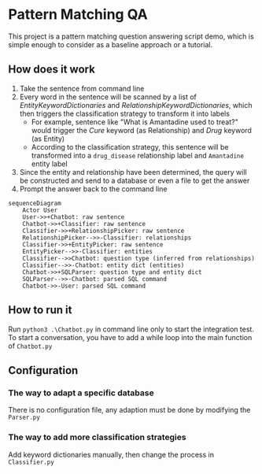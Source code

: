 # Pattern Matching QA

This project is a pattern matching question answering script demo, which is simple enough to consider as a baseline approach or a tutorial.

## How does it work

1. Take the sentence from command line
1. Every word in the sentence will be scanned by a list of _EntityKeywordDictionaries_ and _RelationshipKeywordDictionaries_, which then triggers the classification strategy to transform it into labels
    - For example, sentence like "What is Amantadine used to treat?" would trigger the _Cure_ keyword (as Relationship) and _Drug_ keyword (as Entity)
    - According to the classification strategy, this sentence will be transformed into a `drug_disease` relationship label and `Amantadine` entity label
1. Since the entity and relationship have been determined, the query will be constructed and send to a database or even a file to get the answer
1. Prompt the answer back to the command line

```mermaid
sequenceDiagram
    Actor User
    User->>+Chatbot: raw sentence
    Chatbot->>+Classifier: raw sentence
    Classifier->>+RelationshipPicker: raw sentence
    RelationshipPicker-->>-Classifier: relationships
    Classifier->>+EntityPicker: raw sentence
    EntityPicker-->>-Classifier: entities
    Classifier-->>Chatbot: question type (inferred from relationships)
    Classifier-->>-Chatbot: entity dict (entities)
    Chatbot->>+SQLParser: question type and entity dict
    SQLParser-->>-Chatbot: parsed SQL command
    Chatbot->>-User: parsed SQL command
```

## How to run it

Run `python3 .\Chatbot.py` in command line only to start the integration test. To start a conversation, you have to add a while loop into the main function of `Chatbot.py`

## Configuration

### The way to adapt a specific database

There is no configuration file, any adaption must be done by modifying the `Parser.py`

### The way to add more classification strategies

Add keyword dictionaries manually, then change the process in `Classifier.py`
